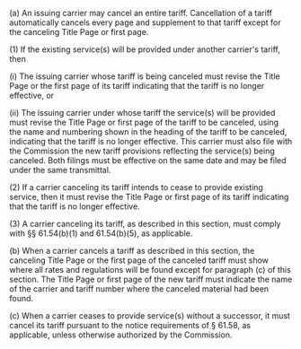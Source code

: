 (a) An issuing carrier may cancel an entire tariff. Cancellation of a tariff automatically cancels every page and supplement to that tariff except for the canceling Title Page or first page.

(1) If the existing service(s) will be provided under another carrier's tariff, then

(i) The issuing carrier whose tariff is being canceled must revise the Title Page or the first page of its tariff indicating that the tariff is no longer effective, or

(ii) The issuing carrier under whose tariff the service(s) will be provided must revise the Title Page or first page of the tariff to be canceled, using the name and numbering shown in the heading of the tariff to be canceled, indicating that the tariff is no longer effective. This carrier must also file with the Commission the new tariff provisions reflecting the service(s) being canceled. Both filings must be effective on the same date and may be filed under the same transmittal.

(2) If a carrier canceling its tariff intends to cease to provide existing service, then it must revise the Title Page or first page of its tariff indicating that the tariff is no longer effective.

(3) A carrier canceling its tariff, as described in this section, must comply with §§ 61.54(b)(1) and 61.54(b)(5), as applicable.

(b) When a carrier cancels a tariff as described in this section, the canceling Title Page or the first page of the canceled tariff must show where all rates and regulations will be found except for paragraph (c) of this section. The Title Page or first page of the new tariff must indicate the name of the carrier and tariff number where the canceled material had been found.

(c) When a carrier ceases to provide service(s) without a successor, it must cancel its tariff pursuant to the notice requirements of § 61.58, as applicable, unless otherwise authorized by the Commission.

